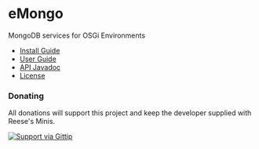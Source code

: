 eMongo
======

MongoDB services for OSGi Environments

* [Install Guide](https://github.com/BryanHunt/eMongo/wiki/Install-Guide)
* [User Guide](https://github.com/BryanHunt/eMongo/wiki/User-Guide)
* [API Javadoc](http://bryanhunt.github.com/eMongo/releases/1.0.0/api)
* [License](http://www.eclipse.org/legal/epl-v10.html)

### Donating

All donations will support this project and keep the developer supplied with Reese's Minis.

[![Support via Gittip](https://rawgithub.com/twolfson/gittip-badge/0.2.0/dist/gittip.png)](https://www.gittip.com/BryanHunt/)
